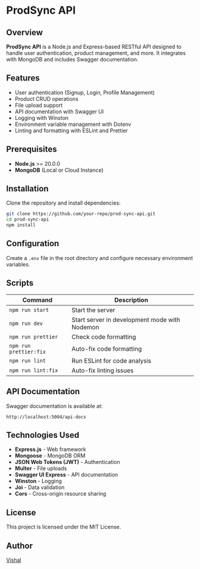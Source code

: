 # ProdSync API

## Overview
**ProdSync API** is a Node.js and Express-based RESTful API designed to handle user authentication, product management, and more. It integrates with MongoDB and includes Swagger documentation.

## Features
- User authentication (Signup, Login, Profile Management)
- Product CRUD operations
- File upload support
- API documentation with Swagger UI
- Logging with Winston
- Environment variable management with Dotenv
- Linting and formatting with ESLint and Prettier

## Prerequisites
- **Node.js** >= 20.0.0
- **MongoDB** (Local or Cloud Instance)

## Installation
Clone the repository and install dependencies:
```sh
git clone https://github.com/your-repo/prod-sync-api.git
cd prod-sync-api
npm install
```

## Configuration
Create a `.env` file in the root directory and configure necessary environment variables.

## Scripts
| Command           | Description |
|------------------|-------------|
| `npm run start`  | Start the server |
| `npm run dev`    | Start server in development mode with Nodemon |
| `npm run prettier` | Check code formatting |
| `npm run prettier:fix` | Auto-fix code formatting |
| `npm run lint` | Run ESLint for code analysis |
| `npm run lint:fix` | Auto-fix linting issues |

## API Documentation
Swagger documentation is available at:
```
http://localhost:5004/api-docs
```

## Technologies Used
- **Express.js** - Web framework
- **Mongoose** - MongoDB ORM
- **JSON Web Tokens (JWT)** - Authentication
- **Multer** - File uploads
- **Swagger UI Express** - API documentation
- **Winston** - Logging
- **Joi** - Data validation
- **Cors** - Cross-origin resource sharing

## License
This project is licensed under the MIT License.

## Author
[Vishal](mailto:your-email@example.com)


